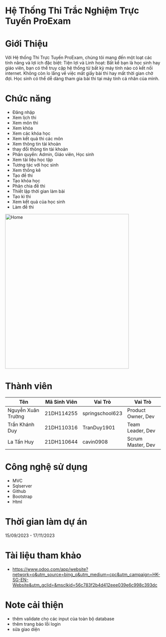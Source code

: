 # Hệ Thống Thi Trắc Nghiệm Trực Tuyến ProExam
# Giới Thiệu
Với Hệ thống Thi Trực Tuyến ProExam, chúng tôi mang đến một loạt các tính năng và lợi ích đặc biệt: Tiện lợi và Linh hoạt: Bất kể bạn là học sinh hay giáo viên, bạn có thể truy cập hệ thống từ bất kỳ máy tính nào có kết nối internet. Không còn lo lắng về việc mất giấy bài thi hay mất thời gian chờ đợi. Học sinh có thể dễ dàng tham gia bài thi tại máy tính cá nhân của mình.
# Chức năng
- Đăng nhập
- Xem lịch thi
- Xem môn thi
- Xem khóa
- Xem các khóa học
- Xem kết quả thi các môn
- Xem thông tin tài khoản
- thay đổi thông tin tài khoản
- Phân quyền: Admin, Giáo viên, Học sinh
- Xem tài liệu học tập
- Tương tác với học sinh
- Xem thống kê
- Tạo đề thi
- Tạo khóa học
- Phân chia đề thi
- Thiết lập thời gian làm bài
- Tạo kì thi
- Xem kết quả của học sinh
- Làm đề thi

<img width="400" height="500" alt="Home" src="https://github.com/cavin0908/Nhom5_HeThongThiTracNghiemOnline_T6_Ca2/assets/130212092/358c7f57-0ab9-4bb4-af51-f3c0d692f93a">

# Thành viên
| Tên | Mã Sinh Viên | Vai Trò | Vai Trò |
|---|---|---|---|
| Nguyễn Xuân Trường | 21DH114255 | springschool623 | Product Owner, Dev |
| Trần Khánh Duy | 21DH110316 | TranDuy1901 | Team Leader, Dev |  
| La Tấn Huy | 21DH110644 | cavin0908 | Scrum Master, Dev |

# Công nghệ sử dụng
- MVC
- Sqlserver
- Github
- Bootstrap
- Html


# Thời gian làm dự án
15/09/2023 - 17/11/2023

# Tài liệu tham khảo
- https://www.odoo.com/app/website?network=o&utm_source=bing_o&utm_medium=cpc&utm_campaign=HK-SG-EN-Website&utm_gclid=&msclkid=56c783f2b4d412eee039e6c998c393dc

# Note cải thiện
- thêm validate cho các input của toàn bộ database
- thêm trang báo lỗi login
- sửa giao diện


